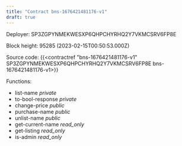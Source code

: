 ```yaml
---
title: "Contract bns-1676421481176-v1"
draft: true
---
```

Deployer: SP3ZGPYNMEKWESXP6QHPCHYRHQ2Y7VKMCSRV6FP8E


 



Block height: 95285 (2023-02-15T00:50:53.000Z)

Source code: {{<contractref "bns-1676421481176-v1" SP3ZGPYNMEKWESXP6QHPCHYRHQ2Y7VKMCSRV6FP8E bns-1676421481176-v1>}}

Functions:

* list-name _private_
* to-bool-response _private_
* change-price _public_
* purchase-name _public_
* unlist-name _public_
* get-current-name _read_only_
* get-listing _read_only_
* is-admin _read_only_

